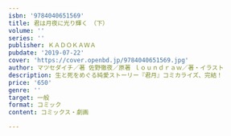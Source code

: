 ```yaml
---
isbn: '9784040651569'
title: 君は月夜に光り輝く　（下）
volume: ''
series: ''
publisher: ＫＡＤＯＫＡＷＡ
pubdate: '2019-07-22'
cover: 'https://cover.openbd.jp/9784040651569.jpg'
author: マツセダイチ／著 佐野徹夜／原著 ｌｏｕｎｄｒａｗ／著・イラスト
description: 生と死をめぐる純愛ストーリー『君月』コミカライズ、完結！
price: '650'
genre: ''
target: 一般
format: コミック
content: コミックス・劇画

---
```

